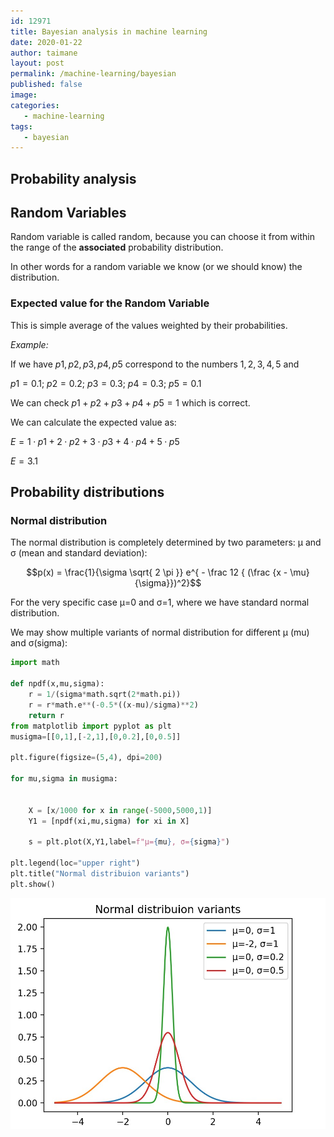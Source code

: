 ```yaml
---
id: 12971
title: Bayesian analysis in machine learning
date: 2020-01-22
author: taimane
layout: post
permalink: /machine-learning/bayesian
published: false
image: 
categories: 
   - machine-learning
tags:
   - bayesian
---
```

## Probability analysis

## Random Variables 

Random variable is called random, because you can choose it from within the range of the **associated** probability distribution.

In other words for a random variable we know (or we should know) the distribution.

### Expected value for the Random Variable

This is simple average of the values weighted by their probabilities.

_Example:_

If we have $p1, p2, p3, p4, p5$ correspond to the numbers $1, 2, 3, 4, 5$ and

$p1=0.1;\ p2=0.2;\ p3=0.3;\ p4=0.3;\ p5=0.1$

We can check $p1+p2+p3+p4+p5=1$ which is correct.

We can calculate the expected value as:

$E = 1·p1 + 2·p2 + 3·p3 + 4·p4 + 5·p5$

$E = 3.1$



## Probability distributions

### Normal distribution

The normal distribution is completely determined by two parameters: μ and σ (mean and standard deviation):

$$p(x) = \frac{1}{\sigma \sqrt{ 2 \pi }}  e^{ - \frac 12  { (\frac {x - \mu}{\sigma}})^2}$$

For the very specific case μ=0 and σ=1, where we have standard normal distribution.


We may show multiple variants of normal distribution for different μ (mu) and σ(sigma):

```python
import math

def npdf(x,mu,sigma):
    r = 1/(sigma*math.sqrt(2*math.pi))
    r = r*math.e**(-0.5*((x-mu)/sigma)**2)
    return r
from matplotlib import pyplot as plt
musigma=[[0,1],[-2,1],[0,0.2],[0,0.5]]

plt.figure(figsize=(5,4), dpi=200)    

for mu,sigma in musigma:
    
    
    X = [x/1000 for x in range(-5000,5000,1)]
    Y1 = [npdf(xi,mu,sigma) for xi in X]    
    
    s = plt.plot(X,Y1,label=f"μ={mu}, σ={sigma}")
    
plt.legend(loc="upper right")
plt.title("Normal distribuion variants")
plt.show()
```

![variants of normal distribution](/wp-content/uploads/2020/04/ndv.jpg)




<!-- ## Bernoulli distribution

A random variable has a Bernoulli distribution if it takes only two values (1 and 0 with probability θ and 1−θ, respectively) and has the following probability distribution function:
p(θ,x)=θx(1−θ)(1−x),x∈{0,1} -->

<!-- ## Independent and dependent probabilities

## Bayesian interference

## Bayesian rules

## P-hacking (may be +1)

## Symsons paradox (may be +1)

...

 -->

